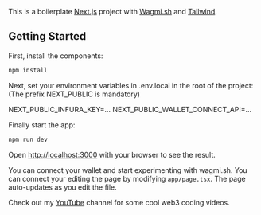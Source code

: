 This is a boilerplate [Next.js](https://nextjs.org/) project with [Wagmi.sh](https://wagmis.sh) and [Tailwind](https://tailwindcss.com/). 

## Getting Started

First, install the components:

```bash
npm install
```

Next, set your environment variables in .env.local in the root of the project:
(The prefix NEXT_PUBLIC is mandatory)

NEXT_PUBLIC_INFURA_KEY=...
NEXT_PUBLIC_WALLET_CONNECT_API=...


Finally start the app:

```bash
npm run dev
```


Open [http://localhost:3000](http://localhost:3000) with your browser to see the result.

You can connect your wallet and start experimenting with wagmi.sh.
You can connect your editing the page by modifying `app/page.tsx`. The page auto-updates as you edit the file.


Check out my [YouTube](https://www.youtube.com/channel/UCvMlzPMDaqTTf_qtUyKDwlA) channel for some cool web3 coding videos. 

